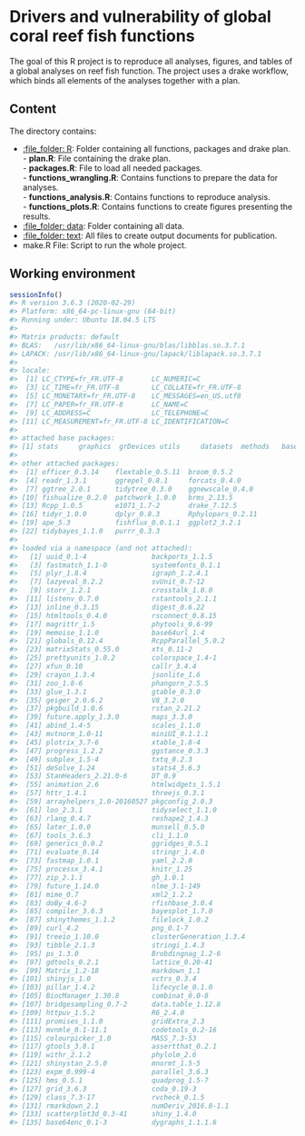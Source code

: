
<!-- README.md is generated from README.Rmd. Please edit that file -->

# Drivers and vulnerability of global coral reef fish functions

<!-- badges: start -->

<!-- badges: end -->

The goal of this R project is to reproduce all analyses, figures, and
tables of a global analyses on reef fish function. The project uses a
drake workflow, which binds all elements of the analyses together with a
plan.

## Content

The directory contains:

  - [:file\_folder: R](/R): Folder containing all functions, packages
    and drake plan.  
    \- **plan.R**: File containing the drake plan.  
    \- **packages.R**: File to load all needed packages.  
    \- **functions\_wrangling.R**: Contains functions to prepare the
    data for analyses.  
    \- **functions\_analysis.R**: Contains functions to reproduce
    analysis.  
    \- **functions\_plots.R**: Contains functions to create figures
    presenting the results.  
  - [:file\_folder: data](/data): Folder containing all data.
  - [:file\_folder: text](/text): All files to create output documents
    for publication.
  - make.R File: Script to run the whole project.

## Working environment

``` r
sessionInfo()
#> R version 3.6.3 (2020-02-29)
#> Platform: x86_64-pc-linux-gnu (64-bit)
#> Running under: Ubuntu 18.04.5 LTS
#> 
#> Matrix products: default
#> BLAS:   /usr/lib/x86_64-linux-gnu/blas/libblas.so.3.7.1
#> LAPACK: /usr/lib/x86_64-linux-gnu/lapack/liblapack.so.3.7.1
#> 
#> locale:
#>  [1] LC_CTYPE=fr_FR.UTF-8       LC_NUMERIC=C              
#>  [3] LC_TIME=fr_FR.UTF-8        LC_COLLATE=fr_FR.UTF-8    
#>  [5] LC_MONETARY=fr_FR.UTF-8    LC_MESSAGES=en_US.utf8    
#>  [7] LC_PAPER=fr_FR.UTF-8       LC_NAME=C                 
#>  [9] LC_ADDRESS=C               LC_TELEPHONE=C            
#> [11] LC_MEASUREMENT=fr_FR.UTF-8 LC_IDENTIFICATION=C       
#> 
#> attached base packages:
#> [1] stats     graphics  grDevices utils     datasets  methods   base     
#> 
#> other attached packages:
#>  [1] officer_0.3.14    flextable_0.5.11  broom_0.5.2      
#>  [4] readr_1.3.1       ggrepel_0.8.1     forcats_0.4.0    
#>  [7] ggtree_2.0.1      tidytree_0.3.0    ggnewscale_0.4.0 
#> [10] fishualize_0.2.0  patchwork_1.0.0   brms_2.13.5      
#> [13] Rcpp_1.0.5        e1071_1.7-2       drake_7.12.5     
#> [16] tidyr_1.0.0       dplyr_0.8.3       Rphylopars_0.2.11
#> [19] ape_5.3           fishflux_0.0.1.1  ggplot2_3.2.1    
#> [22] tidybayes_1.1.0   purrr_0.3.3      
#> 
#> loaded via a namespace (and not attached):
#>   [1] uuid_0.1-4                backports_1.1.5          
#>   [3] fastmatch_1.1-0           systemfonts_0.1.1        
#>   [5] plyr_1.8.4                igraph_1.2.4.1           
#>   [7] lazyeval_0.2.2            svUnit_0.7-12            
#>   [9] storr_1.2.1               crosstalk_1.0.0          
#>  [11] listenv_0.7.0             rstantools_2.1.1         
#>  [13] inline_0.3.15             digest_0.6.22            
#>  [15] htmltools_0.4.0           rsconnect_0.8.15         
#>  [17] magrittr_1.5              phytools_0.6-99          
#>  [19] memoise_1.1.0             base64url_1.4            
#>  [21] globals_0.12.4            RcppParallel_5.0.2       
#>  [23] matrixStats_0.55.0        xts_0.11-2               
#>  [25] prettyunits_1.0.2         colorspace_1.4-1         
#>  [27] xfun_0.10                 callr_3.4.4              
#>  [29] crayon_1.3.4              jsonlite_1.6             
#>  [31] zoo_1.8-6                 phangorn_2.5.5           
#>  [33] glue_1.3.1                gtable_0.3.0             
#>  [35] geiger_2.0.6.2            V8_3.2.0                 
#>  [37] pkgbuild_1.0.6            rstan_2.21.2             
#>  [39] future.apply_1.3.0        maps_3.3.0               
#>  [41] abind_1.4-5               scales_1.1.0             
#>  [43] mvtnorm_1.0-11            miniUI_0.1.1.1           
#>  [45] plotrix_3.7-6             xtable_1.8-4             
#>  [47] progress_1.2.2            ggstance_0.3.3           
#>  [49] subplex_1.5-4             txtq_0.2.3               
#>  [51] deSolve_1.24              stats4_3.6.3             
#>  [53] StanHeaders_2.21.0-6      DT_0.9                   
#>  [55] animation_2.6             htmlwidgets_1.5.1        
#>  [57] httr_1.4.1                threejs_0.3.1            
#>  [59] arrayhelpers_1.0-20160527 pkgconfig_2.0.3          
#>  [61] loo_2.3.1                 tidyselect_1.1.0         
#>  [63] rlang_0.4.7               reshape2_1.4.3           
#>  [65] later_1.0.0               munsell_0.5.0            
#>  [67] tools_3.6.3               cli_1.1.0                
#>  [69] generics_0.0.2            ggridges_0.5.1           
#>  [71] evaluate_0.14             stringr_1.4.0            
#>  [73] fastmap_1.0.1             yaml_2.2.0               
#>  [75] processx_3.4.1            knitr_1.25               
#>  [77] zip_2.1.1                 gh_1.0.1                 
#>  [79] future_1.14.0             nlme_3.1-149             
#>  [81] mime_0.7                  xml2_1.2.2               
#>  [83] doBy_4.6-2                rfishbase_3.0.4          
#>  [85] compiler_3.6.3            bayesplot_1.7.0          
#>  [87] shinythemes_1.1.2         filelock_1.0.2           
#>  [89] curl_4.2                  png_0.1-7                
#>  [91] treeio_1.10.0             clusterGeneration_1.3.4  
#>  [93] tibble_2.1.3              stringi_1.4.3            
#>  [95] ps_1.3.0                  Brobdingnag_1.2-6        
#>  [97] gdtools_0.2.1             lattice_0.20-41          
#>  [99] Matrix_1.2-18             markdown_1.1             
#> [101] shinyjs_1.0               vctrs_0.3.4              
#> [103] pillar_1.4.2              lifecycle_0.1.0          
#> [105] BiocManager_1.30.8        combinat_0.0-8           
#> [107] bridgesampling_0.7-2      data.table_1.12.8        
#> [109] httpuv_1.5.2              R6_2.4.0                 
#> [111] promises_1.1.0            gridExtra_2.3            
#> [113] mvnmle_0.1-11.1           codetools_0.2-16         
#> [115] colourpicker_1.0          MASS_7.3-53              
#> [117] gtools_3.8.1              assertthat_0.2.1         
#> [119] withr_2.1.2               phylolm_2.6              
#> [121] shinystan_2.5.0           mnormt_1.5-5             
#> [123] expm_0.999-4              parallel_3.6.3           
#> [125] hms_0.5.1                 quadprog_1.5-7           
#> [127] grid_3.6.3                coda_0.19-3              
#> [129] class_7.3-17              rvcheck_0.1.5            
#> [131] rmarkdown_2.1             numDeriv_2016.8-1.1      
#> [133] scatterplot3d_0.3-41      shiny_1.4.0              
#> [135] base64enc_0.1-3           dygraphs_1.1.1.6
```
